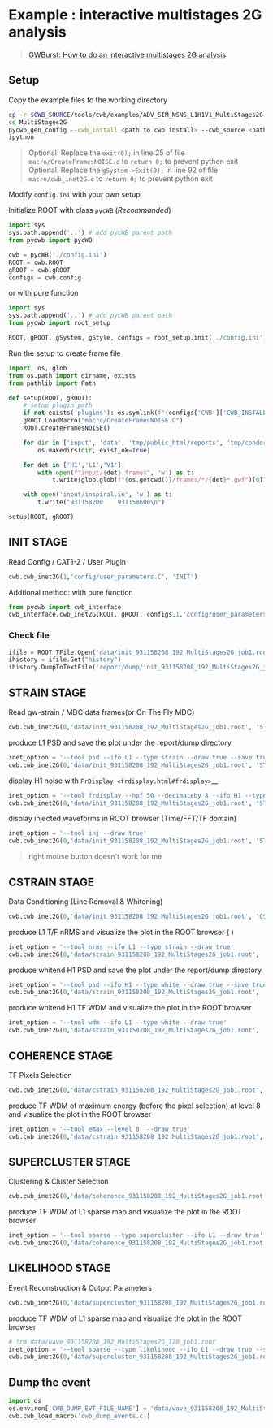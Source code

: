# Example : interactive multistages 2G analysis

> [GWBurst: How to do an interactive multistages 2G analysis](https://gwburst.gitlab.io/documentation/latest/html/faq.html#how-to-do-an-interactive-multistages-2g-analysis)


## Setup

Copy the example files to the working directory

```bash
cp -r $CWB_SOURCE/tools/cwb/examples/ADV_SIM_NSNS_L1H1V1_MultiStages2G  MultiStages2G
cd MultiStages2G
pycwb_gen_config --cwb_install <path to cwb install> --cwb_source <path to cwb source> --work_dir <path to work dir>
ipython
```

> Optional: Replace the `exit(0);` in line 25 of file `macro/CreateFramesNOISE.c` to `return 0;` to prevent python exit
> Optional: Replace the `gSystem->Exit(0);` in line 92 of file `macro/cwb_inet2G.c` to `return 0;` to prevent python exit

Modify `config.ini` with your own setup

Initialize ROOT with class `pycWB` (_Recommanded_)

```python
import sys
sys.path.append('..') # add pycWB parent path
from pycwb import pycWB

cwb = pycWB('./config.ini')
ROOT = cwb.ROOT
gROOT = cwb.gROOT
configs = cwb.config
```

or with pure function

```python
import sys
sys.path.append('..') # add pycWB parent path
from pycwb import root_setup

ROOT, gROOT, gSystem, gStyle, configs = root_setup.init('./config.ini')
```

Run the setup to create frame file

```python
import  os, glob
from os.path import dirname, exists
from pathlib import Path

def setup(ROOT, gROOT):
	# setup plugin path
	if not exists('plugins'): os.symlink(f"{configs['CWB']['CWB_INSTALL']}/etc/cwb/plugins",'plugins')
	gROOT.LoadMacro("macro/CreateFramesNOISE.C")
	ROOT.CreateFramesNOISE()

	for dir in ['input', 'data', 'tmp/public_html/reports', 'tmp/condor', 'tmp/node', 'report/dump']:
		os.makedirs(dir, exist_ok=True)

	for det in ['H1','L1','V1']:
		with open(f"input/{det}.frames", 'w') as t:
			t.write(glob.glob(f"{os.getcwd()}/frames/*/{det}*.gwf")[0])

	with open('input/inspiral.in', 'w') as t:
		t.write("931158200    931158600\n")

setup(ROOT, gROOT)
```

## INIT STAGE

Read Config / CAT1-2 / User Plugin

```python
cwb.cwb_inet2G(1,'config/user_parameters.C', 'INIT')
```

Addtional method: with pure function

```python
from pycwb import cwb_interface
cwb_interface.cwb_inet2G(ROOT, gROOT, configs,1,'config/user_parameters.C', 'INIT')
```

### Check file

```python
ifile = ROOT.TFile.Open('data/init_931158208_192_MultiStages2G_job1.root')
ihistory = ifile.Get("history")
ihistory.DumpToTextFile('report/dump/init_931158208_192_MultiStages2G_job1.history')
```

## STRAIN STAGE

Read gw-strain / MDC data frames(or On The Fly MDC)

```python
cwb.cwb_inet2G(0,'data/init_931158208_192_MultiStages2G_job1.root', 'STRAIN')
```

produce L1 PSD and save the plot under the report/dump directory

```python
inet_option = '--tool psd --ifo L1 --type strain --draw true --save true'
cwb.cwb_inet2G(0,'data/init_931158208_192_MultiStages2G_job1.root', 'STRAIN', inet_option=inet_option)
```

display H1 noise with `FrDisplay <frdisplay.html#frdisplay>`__

```python
inet_option = '--tool frdisplay --hpf 50 --decimateby 8 --ifo H1 --type strain'
cwb.cwb_inet2G(0,'data/init_931158208_192_MultiStages2G_job1.root', 'STRAIN', inet_option=inet_option)
```

display injected waveforms in ROOT browser (Time/FFT/TF domain)

```python
inet_option = '--tool inj --draw true'
cwb.cwb_inet2G(0,'data/init_931158208_192_MultiStages2G_job1.root', 'STRAIN', inet_option=inet_option)
```

> right mouse button doesn't work for me

## CSTRAIN STAGE

Data Conditioning (Line Removal & Whitening)

```python
cwb.cwb_inet2G(0,'data/init_931158208_192_MultiStages2G_job1.root', 'CSTRAIN')
```

produce L1 T/F nRMS and visualize the plot in the ROOT browser ( )

```python
inet_option = '--tool nrms --ifo L1 --type strain --draw true'
cwb.cwb_inet2G(0,'data/strain_931158208_192_MultiStages2G_job1.root', 'CSTRAIN', inet_option=inet_option)
```

produce whitend H1 PSD and save the plot under the report/dump directory

```python
inet_option = '--tool psd --ifo H1 --type white --draw true --save true'
cwb.cwb_inet2G(0,'data/strain_931158208_192_MultiStages2G_job1.root', 'CSTRAIN', inet_option=inet_option)
```

produce whitend H1 TF WDM and visualize the plot in the ROOT browser

```python
inet_option = '--tool wdm --ifo L1 --type white --draw true'
cwb.cwb_inet2G(0,'data/strain_931158208_192_MultiStages2G_job1.root', 'CSTRAIN', inet_option=inet_option)
```


## COHERENCE STAGE

TF Pixels Selection

```python
cwb.cwb_inet2G(0,'data/cstrain_931158208_192_MultiStages2G_job1.root', 'COHERENCE')
```

produce TF WDM of maximum energy (before the pixel selection) at level 8 and visualize the plot in the ROOT browser

```python
inet_option = '--tool emax --level 8  --draw true'
cwb.cwb_inet2G(0,'data/cstrain_931158208_192_MultiStages2G_job1.root', 'COHERENCE', inet_option=inet_option)
```

## SUPERCLUSTER STAGE

Clustering & Cluster Selection

```python
cwb.cwb_inet2G(0,'data/coherence_931158208_192_MultiStages2G_job1.root', 'SUPERCLUSTER')
```

produce TF WDM of L1 sparse map and visualize the plot in the ROOT browser

```python
inet_option = '--tool sparse --type supercluster --ifo L1 --draw true'
cwb.cwb_inet2G(0,'data/coherence_931158208_192_MultiStages2G_job1.root', 'SUPERCLUSTER', inet_option=inet_option)
```

## LIKELIHOOD STAGE

Event Reconstruction & Output Parameters

```python
cwb.cwb_inet2G(0,'data/supercluster_931158208_192_MultiStages2G_job1.root', 'LIKELIHOOD')
```

produce TF WDM of L1 sparse map and visualize the plot in the ROOT browser

```python
# !rm data/wave_931158208_192_MultiStages2G_120_job1.root
inet_option = '--tool sparse --type likelihood --ifo L1 --draw true --save true'
cwb.cwb_inet2G(0,'data/supercluster_931158208_192_MultiStages2G_job1.root', 'LIKELIHOOD', inet_option=inet_option)
```


## Dump the event

```python
import os
os.environ['CWB_DUMP_EVT_FILE_NAME'] = 'data/wave_931158208_192_MultiStages2G_120_job1.root'
cwb.cwb_load_macro('cwb_dump_events.c')
```

